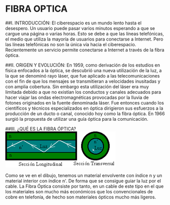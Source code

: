 ﻿# FIBRA OPTICA
##I. INTRODUCCIÓN:
   El ciberespacio es un mundo lento hasta el desespero. Un usuario puede pasar varios minutos esperando a que se cargue una página
   o varias horas. Esto se debe a que las líneas telefónicas, el medio que utiliza la mayoría de usuarios para conectarse a Internet.
   Pero las líneas telefónicas no son la única vía hacia el ciberespacio. Recientemente un servicio permite conectarse a Internet a 
   través de la fibra óptica.
   
##II. ORIGEN Y EVOLUCIÓN:
   En 1959, como derivación de los estudios en física enfocados a la óptica, se descubrió una nueva utilización de la luz, a la que 
   se denominó rayo láser, que fue aplicado a las telecomunicaciones con el fin de que los mensajes se transmitieran a velocidades 
   inusitadas y con amplia cobertura.
   Sin embargo esta utilización del láser era muy limitada debido a que no existían los conductos y canales adecuados para hacer 
   viajar las ondas electromagnéticas provocadas por la lluvia de fotones originados en la fuente denominada láser.
   Fue entonces cuando los científicos y técnicos especializados en óptica dirigieron sus esfuerzos a la producción de un ducto 
   o canal, conocido hoy como la fibra óptica. En 1966 surgió la propuesta de utilizar una guía óptica para la comunicación.

##III. ¿QUÉ ES LA FIBRA ÓPTICA?
   ![fibra](/imagenes/fibra.png "fibra")

   Como se ve en el dibujo, tenemos un material envolvente con índice n y un material interior con índice n'. De forma que se consigue
   guiar la luz por el cable. La Fibra Óptica consiste por tanto, en un cable de este tipo en el que los materiales son mucho más
   económicos que los convencionales de cobre en telefonía, de hecho son materiales ópticos mucho más ligeros.
